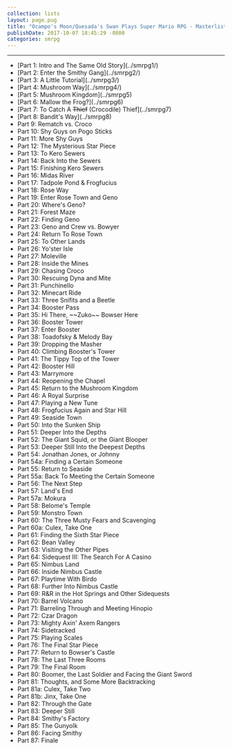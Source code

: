```yaml
---
collection: lists
layout: page.pug
title: "Ocampo's Moon/Quesada's Swan Plays Super Mario RPG - Masterlist"
publishDate: 2017-10-07 18:45:29 -0800
categories: smrpg
---
```


---
<ul class="masterlink-wrapper">
  <li>[Part 1: Intro and The Same Old Story](../smrpg1/)</li>
  <li>[Part 2: Enter the Smithy Gang](../smrpg2/)</li>
  <li>[Part 3: A Little Tutorial](../smrpg3/)</li>
  <li>[Part 4: Mushroom Way](../smrpg4/)</li>
  <li>[Part 5: Mushroom Kingdom](../smrpg5)</li>
  <li>[Part 6: Mallow the Frog?](../smrpg6)</li>
  <li>[Part 7: To Catch A <strike>Thief</strike> (Crocodile) Thief](../smrpg7)</li>
  <li>[Part 8: Bandit's Way](../smrpg8)</li>
  <li>Part 9: Rematch vs. Croco</li>
  <li>Part 10: Shy Guys on Pogo Sticks</li>
  <li>Part 11: More Shy Guys</li>
  <li>Part 12: The Mysterious Star Piece</li>
  <li>Part 13: To Kero Sewers</li>
  <li>Part 14: Back Into the Sewers</li>
  <li>Part 15: Finishing Kero Sewers</li>
  <li>Part 16: Midas River</li>
  <li>Part 17: Tadpole Pond & Frogfucius</li>
  <li>Part 18: Rose Way</li>
  <li>Part 19: Enter Rose Town and Geno</li>
  <li>Part 20: Where's Geno?</li>
  <li>Part 21: Forest Maze</li>
  <li>Part 22: Finding Geno</li>
  <li>Part 23: Geno and Crew vs. Bowyer</li>
  <li>Part 24: Return To Rose Town</li>
  <li>Part 25: To Other Lands</li>
  <li>Part 26: Yo'ster Isle</li>
  <li>Part 27: Moleville</li>
  <li>Part 28: Inside the Mines</li>
  <li>Part 29: Chasing Croco</li>
  <li>Part 30: Rescuing Dyna and Mite</li>
  <li>Part 31: Punchinello</li>
  <li>Part 32: Minecart Ride</li>
  <li>Part 33: Three Snifits and a Beetle</li>
  <li>Part 34: Booster Pass</li>
  <li>Part 35: Hi There, ~~Zuko~~ Bowser Here</li>
  <li>Part 36: Booster Tower</li>
  <li>Part 37: Enter Booster</li>
  <li>Part 38: Toadofsky & Melody Bay</li>
  <li>Part 39: Dropping the Masher</li>
  <li>Part 40: Climbing Booster's Tower</li>
  <li>Part 41: The Tippy Top of the Tower</li>
  <li>Part 42: Booster Hill</li>
  <li>Part 43: Marrymore</li>
  <li>Part 44: Reopening the Chapel</li>
  <li>Part 45: Return to the Mushroom Kingdom</li>
  <li>Part 46: A Royal Surprise</li>
  <li>Part 47: Playing a New Tune</li>
  <li>Part 48: Frogfucius Again and Star Hill</li>
  <li>Part 49: Seaside Town</li>
  <li>Part 50: Into the Sunken Ship</li>
  <li>Part 51: Deeper Into the Depths</li>
  <li>Part 52: The Giant Squid, or the Giant Blooper</li>
  <li>Part 53: Deeper Still Into the Deepest Depths</li>
  <li>Part 54: Jonathan Jones, or Johnny</li>
  <li>Part 54a: Finding a Certain Someone</li>
  <li>Part 55: Return to Seaside</li>
  <li>Part 55a: Back To Meeting the Certain Someone</li>
  <li>Part 56: The Next Step</li>
  <li>Part 57: Land's End</li>
  <li>Part 57a: Mokura</li>
  <li>Part 58: Belome's Temple</li>
  <li>Part 59: Monstro Town</li>
  <li>Part 60: The Three Musty Fears and Scavenging</li>
  <li>Part 60a: Culex, Take One</li>
  <li>Part 61: Finding the Sixth Star Piece</li>
  <li>Part 62: Bean Valley</li>
  <li>Part 63: Visiting the Other Pipes</li>
  <li>Part 64: Sidequest III: The Search For A Casino</li>
  <li>Part 65: Nimbus Land</li>
  <li>Part 66: Inside Nimbus Castle</li>
  <li>Part 67: Playtime With Birdo</li>
  <li>Part 68: Further Into Nimbus Castle</li>
  <li>Part 69: R&R in the Hot Springs and Other Sidequests</li>
  <li>Part 70: Barrel Volcano</li>
  <li>Part 71: Barreling Through and Meeting Hinopio</li>
  <li>Part 72: Czar Dragon</li>
  <li>Part 73: Mighty Axin' Axem Rangers</li>
  <li>Part 74: Sidetracked</li>
  <li>Part 75: Playing Scales</li>
  <li>Part 76: The Final Star Piece</li>
  <li>Part 77: Return to Bowser's Castle</li>
  <li>Part 78: The Last Three Rooms</li>
  <li>Part 79: The Final Room</li>
  <li>Part 80: Boomer, the Last Soldier and Facing the Giant Sword</li>
  <li>Part 81: Thoughts, and Some More Backtracking</li>
  <li>Part 81a: Culex, Take Two</li>
  <li>Part 81b: Jinx, Take One</li>
  <li>Part 82: Through the Gate</li>
  <li>Part 83: Deeper Still</li>
  <li>Part 84: Smithy's Factory</li>
  <li>Part 85: The Gunyolk</li>
  <li>Part 86: Facing Smithy</li>
  <li>Part 87: Finale</li>
</ul>
